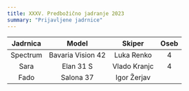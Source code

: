 ```yaml
---
title: XXXV. Predbožično jadranje 2023
summary: "Prijavljene jadrnice"
---
```


| Jadrnica      | Model             | Skiper            | Oseb  |
|:-------------:|:-----------------:|:-----------------:|:-----:|
| Spectrum      | Bavaria Vision 42 | Luka Renko        |   4   |
| Sara          | Elan 31 S         | Vlado Kranjc      |   4   |
| Fado          | Salona 37         | Igor Žerjav       |       |

